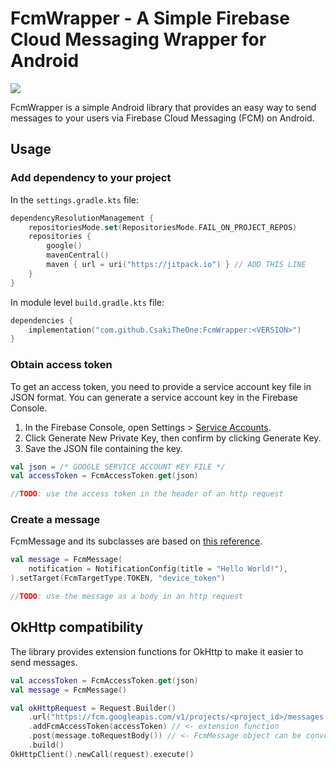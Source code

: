 # FcmWrapper - A Simple Firebase Cloud Messaging Wrapper for Android

[![](https://jitpack.io/v/CsakiTheOne/FcmWrapper.svg)](https://jitpack.io/#CsakiTheOne/FcmWrapper)

FcmWrapper is a simple Android library that provides an easy way to send messages to your users via
Firebase Cloud Messaging (FCM) on Android.

## Usage

### Add dependency to your project

In the `settings.gradle.kts` file:

```kt
dependencyResolutionManagement {
    repositoriesMode.set(RepositoriesMode.FAIL_ON_PROJECT_REPOS)
    repositories {
        google()
        mavenCentral()
        maven { url = uri("https://jitpack.io") } // ADD THIS LINE
    }
}
```

In module level `build.gradle.kts` file:

```kt
dependencies {
    implementation("com.github.CsakiTheOne:FcmWrapper:<VERSION>")
}
```

### Obtain access token

To get an access token, you need to provide a service account key file in JSON format. You can
generate a service account key in the Firebase Console.

1. In the Firebase Console, open
   Settings > [Service Accounts](https://console.firebase.google.com/project/_/settings/serviceaccounts/adminsdk).
2. Click Generate New Private Key, then confirm by clicking Generate Key.
3. Save the JSON file containing the key.

```kt
val json = /* GOOGLE SERVICE ACCOUNT KEY FILE */
val accessToken = FcmAccessToken.get(json)

//TODO: use the access token in the header of an http request
```

### Create a message

FcmMessage and its subclasses are based
on [this reference](https://firebase.google.com/docs/reference/fcm/rest/v1/projects.messages).

```kt
val message = FcmMessage(
    notification = NotificationConfig(title = "Hello World!"),
).setTarget(FcmTargetType.TOKEN, "device_token")

//TODO: use the message as a body in an http request
```

## OkHttp compatibility

The library provides extension functions for OkHttp to make it easier to send messages.

```kt
val accessToken = FcmAccessToken.get(json)
val message = FcmMessage()

val okHttpRequest = Request.Builder()
    .url("https://fcm.googleapis.com/v1/projects/<project_id>/messages:send")
    .addFcmAccessToken(accessToken) // <- extension function
    .post(message.toRequestBody()) // <- FcmMessage object can be converted to RequestBody
    .build()
OkHttpClient().newCall(request).execute()
```
